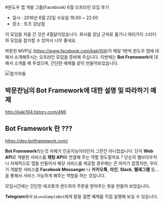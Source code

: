 #윈도우 앱 개발 그룹(Facebook) 6월 오프라인 모임 후기

- 일시 : 2016년 6월 22일 수요일 19:00 ~ 22:00
- 장소 : 토즈 강남점

이 모임을 처음 간 것은 4월달이었습니다.
회사를 강남 근처로 옮기니 여러가지 스터디와 모임을 참가할 수 있어서 너무 좋네요.


박문찬 MVP님 (<https://www.facebook.com/kaki104>)이 매달 1번씩 윈도우 앱에 대해서 소개해주시는 오프라인 모임을 준비해 주십니다.
이번에는 **Bot Framework**에 대해서 소개를 해 주셨으며, 간단한 예제를 같이 만들어보았습니다.

![참가자들](https://github.com/DevStarSJ/Study/blob/master/Blog/Conference/2016/WinApp.FB/image/WP_20160622.jpg?raw=true)

## 박문찬님의 Bot Framework에 대한 설명 및 따라하기 예제

<http://kaki104.tistory.com/496>

## Bot Framework 란 ???

<https://dev.botframework.com/>

**Bot Framework**라는것 자체가 인공지능이라던지 그런건 아니었습니다.
단지 **Web API**로 개발한 서비스를 **채팅 API**와 연결해 주는 역할 정도랄까요 ?
단순히 웹브라우저나 자체적으로 앱을 만들어서 해당 서비스를 제공할 경우에는 큰 의미가 없겠지만,
우리가 개발한 서비스를 **Facebook Messanger** 나 **카카오톡**, **라인**, **Slack**, **텔레그램** 등... 을 통해서 서비스 가능하게 해주는 역할을 하는 것입니다.

모임시간에는 간단한 에코봇과 샌드위치 주문을 받아주는 봇을 만들어 보았습니다.

**Telegram**에서 `@LunaSampleBot`에게 말을 걸면 예제를 직접 실행해 보실 수 있습니다.
